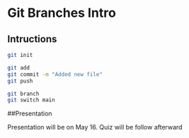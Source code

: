 # Git  Branches Intro
## Intructions


```bash
git init
```

```bash
git add
git commit -m "Added new file"
git push
```

```bash
git branch
git switch main
```

##Presentation 

Presentation will be on May 16. Quiz will be follow afterward